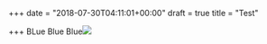 +++
date = "2018-07-30T04:11:01+00:00"
draft = true
title = "Test"

+++
BLue Blue Blue![](/uploads/unnamed.jpg)